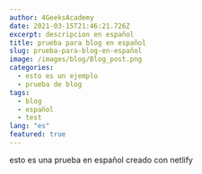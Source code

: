 ```yaml
---
author: 4GeeksAcademy
date: 2021-03-15T21:46:21.726Z
excerpt: descripcion en español
title: prueba para blog en español
slug: prueba-para-blog-en-español
image: /images/blog/Blog_post.png
categories:
  - esto es un ejemplo
  - prueba de blog
tags:
  - blog
  - español
  - test
lang: "es"
featured: true
---
```

esto es una prueba en español creado con netlify